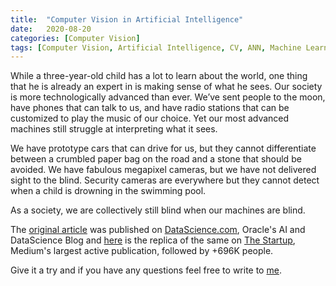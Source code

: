 ```yaml
---
title:  "Computer Vision in Artificial Intelligence"
date:   2020-08-20
categories: [Computer Vision]
tags: [Computer Vision, Artificial Intelligence, CV, ANN, Machine Learning]
---
```

While a three-year-old child has a lot to learn about the world, one thing that he is already an expert in is making sense of what he sees. Our society is more technologically advanced than ever. We’ve sent people to the moon, have phones that can talk to us, and have radio stations that can be customized to play the music of our choice. Yet our most advanced machines still struggle at interpreting what it sees.

We have prototype cars that can drive for us, but they cannot differentiate between a crumbled paper bag on the road and a stone that should be avoided. We have fabulous megapixel cameras, but we have not delivered sight to the blind. Security cameras are everywhere but they cannot detect when a child is drowning in the swimming pool.

As a society, we are collectively still blind when our machines are blind.

The [original article][original article] was published on [DataScience.com][DataScience.com], Oracle's AI and DataScience Blog and [here][here] is the replica of the same on [The Startup][The Startup], Medium's largest active publication, followed by +696K people.

Give it a try and if you have any questions feel free to write to [me](mailto:mayank1996.skb@hotmail.com).

[DataScience.com]: https://www.oracle.com/data-science/
[original article]:      https://blogs.oracle.com/datascience/computer-vision-in-artificial-intelligence
[here]:   https://medium.com/swlh/computer-vision-in-artificial-intelligence-ddd58ebbc70
[The Startup]: https://medium.com/swlh
